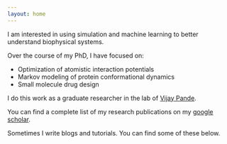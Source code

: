 ```yaml
---
layout: home
---
```


I am interested in using simulation and machine learning to better understand biophysical systems.

Over the course of my PhD, I have focused on:
- Optimization of atomistic interaction potentials 
- Markov modeling of protein conformational dynamics 
- Small molecule drug design 

I do this work as a graduate researcher in the lab of [Vijay Pande](https://www.pandelab.org).  

You can find a complete list of my research publications on my [google scholar](https://scholar.google.com/citations?user=5puhOkwAAAAJ&hl=en).

Sometimes I write blogs and tutorials.  You can find some of these below.
